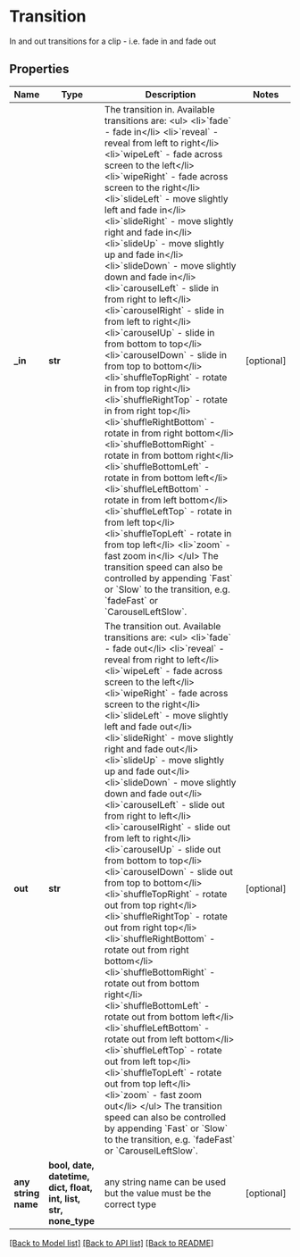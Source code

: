 # Transition

In and out transitions for a clip - i.e. fade in and fade out

## Properties
Name | Type | Description | Notes
------------ | ------------- | ------------- | -------------
**_in** | **str** | The transition in. Available transitions are:   &lt;ul&gt;     &lt;li&gt;&#x60;fade&#x60; - fade in&lt;/li&gt;     &lt;li&gt;&#x60;reveal&#x60; - reveal from left to right&lt;/li&gt;     &lt;li&gt;&#x60;wipeLeft&#x60; - fade across screen to the left&lt;/li&gt;     &lt;li&gt;&#x60;wipeRight&#x60; - fade across screen to the right&lt;/li&gt;     &lt;li&gt;&#x60;slideLeft&#x60; - move slightly left and fade in&lt;/li&gt;     &lt;li&gt;&#x60;slideRight&#x60; - move slightly right and fade in&lt;/li&gt;     &lt;li&gt;&#x60;slideUp&#x60; - move slightly up and fade in&lt;/li&gt;     &lt;li&gt;&#x60;slideDown&#x60; - move slightly down and fade in&lt;/li&gt;     &lt;li&gt;&#x60;carouselLeft&#x60; - slide in from right to left&lt;/li&gt;     &lt;li&gt;&#x60;carouselRight&#x60; - slide in from left to right&lt;/li&gt;     &lt;li&gt;&#x60;carouselUp&#x60; - slide in from bottom to top&lt;/li&gt;     &lt;li&gt;&#x60;carouselDown&#x60; - slide in from top to bottom&lt;/li&gt;     &lt;li&gt;&#x60;shuffleTopRight&#x60; - rotate in from top right&lt;/li&gt;     &lt;li&gt;&#x60;shuffleRightTop&#x60; - rotate in from right top&lt;/li&gt;     &lt;li&gt;&#x60;shuffleRightBottom&#x60; - rotate in from right bottom&lt;/li&gt;     &lt;li&gt;&#x60;shuffleBottomRight&#x60; - rotate in from bottom right&lt;/li&gt;     &lt;li&gt;&#x60;shuffleBottomLeft&#x60; - rotate in from bottom left&lt;/li&gt;     &lt;li&gt;&#x60;shuffleLeftBottom&#x60; - rotate in from left bottom&lt;/li&gt;     &lt;li&gt;&#x60;shuffleLeftTop&#x60; - rotate in from left top&lt;/li&gt;     &lt;li&gt;&#x60;shuffleTopLeft&#x60; - rotate in from top left&lt;/li&gt;     &lt;li&gt;&#x60;zoom&#x60; - fast zoom in&lt;/li&gt;   &lt;/ul&gt; The transition speed can also be controlled by appending &#x60;Fast&#x60; or &#x60;Slow&#x60; to the transition, e.g. &#x60;fadeFast&#x60; or &#x60;CarouselLeftSlow&#x60;. | [optional] 
**out** | **str** | The transition out. Available transitions are:   &lt;ul&gt;     &lt;li&gt;&#x60;fade&#x60; - fade out&lt;/li&gt;     &lt;li&gt;&#x60;reveal&#x60; - reveal from right to left&lt;/li&gt;     &lt;li&gt;&#x60;wipeLeft&#x60; - fade across screen to the left&lt;/li&gt;     &lt;li&gt;&#x60;wipeRight&#x60; - fade across screen to the right&lt;/li&gt;     &lt;li&gt;&#x60;slideLeft&#x60; - move slightly left and fade out&lt;/li&gt;     &lt;li&gt;&#x60;slideRight&#x60; - move slightly right and fade out&lt;/li&gt;     &lt;li&gt;&#x60;slideUp&#x60; - move slightly up and fade out&lt;/li&gt;     &lt;li&gt;&#x60;slideDown&#x60; - move slightly down and fade out&lt;/li&gt;     &lt;li&gt;&#x60;carouselLeft&#x60; - slide out from right to left&lt;/li&gt;     &lt;li&gt;&#x60;carouselRight&#x60; - slide out from left to right&lt;/li&gt;     &lt;li&gt;&#x60;carouselUp&#x60; - slide out from bottom to top&lt;/li&gt;     &lt;li&gt;&#x60;carouselDown&#x60; - slide out from top  to bottom&lt;/li&gt;     &lt;li&gt;&#x60;shuffleTopRight&#x60; - rotate out from top right&lt;/li&gt;     &lt;li&gt;&#x60;shuffleRightTop&#x60; - rotate out from right top&lt;/li&gt;     &lt;li&gt;&#x60;shuffleRightBottom&#x60; - rotate out from right bottom&lt;/li&gt;     &lt;li&gt;&#x60;shuffleBottomRight&#x60; - rotate out from bottom right&lt;/li&gt;     &lt;li&gt;&#x60;shuffleBottomLeft&#x60; - rotate out from bottom left&lt;/li&gt;     &lt;li&gt;&#x60;shuffleLeftBottom&#x60; - rotate out from left bottom&lt;/li&gt;     &lt;li&gt;&#x60;shuffleLeftTop&#x60; - rotate out from left top&lt;/li&gt;     &lt;li&gt;&#x60;shuffleTopLeft&#x60; - rotate out from top left&lt;/li&gt;     &lt;li&gt;&#x60;zoom&#x60; - fast zoom out&lt;/li&gt;   &lt;/ul&gt; The transition speed can also be controlled by appending &#x60;Fast&#x60; or &#x60;Slow&#x60; to the transition, e.g. &#x60;fadeFast&#x60; or &#x60;CarouselLeftSlow&#x60;. | [optional] 
**any string name** | **bool, date, datetime, dict, float, int, list, str, none_type** | any string name can be used but the value must be the correct type | [optional]

[[Back to Model list]](../README.md#documentation-for-models) [[Back to API list]](../README.md#documentation-for-api-endpoints) [[Back to README]](../README.md)


